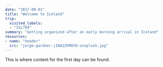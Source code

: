 ```yaml
---
date: "2017-09-01"
title: "Welcome to Iceland"
trip:
  visited_labels:
  - "ISL704"
summary: "Getting organized after an early morning arrival in Iceland"
resources:
- name: "header"
  src: "jorge-gardner-jI8A2ZhM8Y0-unsplash.jpg"
---
```


This is where content for the first day can be found.

